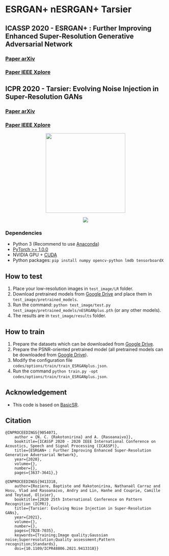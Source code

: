 # ESRGAN+ nESRGAN+ Tarsier
## ICASSP 2020 - ESRGAN+ : Further Improving Enhanced Super-Resolution Generative Adversarial Network
### [Paper arXiv](https://arxiv.org/abs/2001.08073)
### [Paper IEEE Xplore](https://ieeexplore.ieee.org/document/9054071)
## ICPR 2020 - Tarsier: Evolving Noise Injection in Super-Resolution GANs
### [Paper arXiv](https://arxiv.org/abs/2009.12177)
### [Paper IEEE Xplore](https://ieeexplore.ieee.org/abstract/document/9413318)

<p align="center">
  <img height="250" src="./figures/noise_per_residual_dense_block.PNG">
</p>

<p align="center">
  <img src="./figures/qualitative_result.PNG">
</p>

### Dependencies

- Python 3 (Recommend to use [Anaconda](https://www.anaconda.com/download/#linux))
- [PyTorch >= 1.0.0](https://pytorch.org/)
- NVIDIA GPU + [CUDA](https://developer.nvidia.com/cuda-downloads)
- Python packages: `pip install numpy opencv-python lmdb tensorboardX`

## How to test
1. Place your low-resolution images in `test_image/LR` folder.
2. Download pretrained models from [Google Drive](https://drive.google.com/drive/folders/1lNky9afqEP-qdxrAwDFPJ1g0ui4x7Sin?usp=sharing) and place them in `test_image/pretrained_models`.
2. Run the command: `python test_image/test.py test_image/pretrained_models/nESRGANplus.pth` (or any other models).
3. The results are in `test_image/results` folder.


## How to train
1. Prepare the datasets which can be downloaded from [Google Drive](https://drive.google.com/drive/folders/1pRmhEmmY-tPF7uH8DuVthfHoApZWJ1QU).
2. Prepare the PSNR-oriented pretrained model (all pretrained models can be downloaded from [Google Drive](https://drive.google.com/drive/folders/1lNky9afqEP-qdxrAwDFPJ1g0ui4x7Sin?usp=sharing)).
2. Modify the configuration file `codes/options/train/train_ESRGANplus.json`.
3. Run the command `python train.py -opt codes/options/train/train_ESRGANplus.json`. 

## Acknowledgement
- This code is based on [BasicSR](https://github.com/xinntao/BasicSR).

## Citation

    @INPROCEEDINGS{9054071,
        author = {N. C. {Rakotonirina} and A. {Rasoanaivo}},  
        booktitle={ICASSP 2020 - 2020 IEEE International Conference on Acoustics, Speech and Signal Processing (ICASSP)},   
        title={ESRGAN+ : Further Improving Enhanced Super-Resolution Generative Adversarial Network},   
        year={2020},  
        volume={},  
        number={},  
        pages={3637-3641},}

    @INPROCEEDINGS{9413318,
        author={Roziere, Baptiste and Rakotonirina, Nathanaël Carraz and Hosu, Vlad and Rasoanaivo, Andry and Lin, Hanhe and Couprie, Camille and Teytaud, Olivier},
        booktitle={2020 25th International Conference on Pattern Recognition (ICPR)}, 
        title={Tarsier: Evolving Noise Injection in Super-Resolution GANs}, 
        year={2021},
        volume={},
        number={},
        pages={7028-7035},
        keywords={Training;Image quality;Gaussian noise;Superresolution;Quality assessment;Pattern recognition;Standards},
        doi={10.1109/ICPR48806.2021.9413318}}

